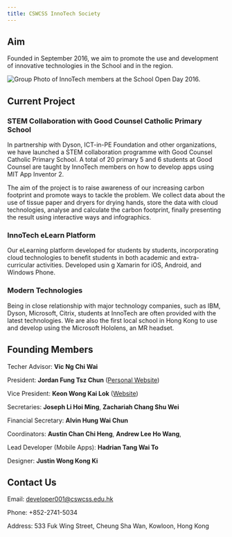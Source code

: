 ```yaml
---
title: CSWCSS InnoTech Society
---
```


## Aim

Founded in September 2016, we aim to promote the use and development of innovative technologies in the School and in the region.

![Group Photo of InnoTech members at the School Open Day 2016.](https://raw.githubusercontent.com/CSWCSS-InnoTech/cswcss-innotech.github.io/master/group-photo2.jpg)

## Current Project

### STEM Collaboration with Good Counsel Catholic Primary School

In partnership with Dyson, ICT-in-PE Foundation and other organizations, we have launched a STEM collaboration programme with Good Counsel Catholic Primary School. A total of 20 primary 5 and 6 students at Good Counsel are taught by InnoTech members on how to develop apps using MIT App Inventor 2. 

The aim of the project is to raise awareness of our increasing carbon footprint and promote ways to tackle the problem. We collect data about the use of tissue paper and dryers for drying hands, store the data with cloud technologies, analyse and calculate the carbon footprint, finally presenting the result using interactive ways and infographics.

### InnoTech eLearn Platform

Our eLearning platform developed for students by students, incorporating cloud technologies to benefit students in both academic and extra-curricular activities. Developed usin
g Xamarin for iOS, Android, and Windows Phone.

### Modern Technologies

Being in close relationship with major technology companies, such as IBM, Dyson, Microsoft, Citrix, students at InnoTech are often provided with the latest technologies. We are also the first local school in Hong Kong to use and develop using the Microsoft Hololens, an MR headset. 

## Founding Members

Techer Advisor: **Vic Ng Chi Wai**

President: **Jordan Fung Tsz Chun** ([Personal Website](http://www.jordanfung.com))

Vice President: **Keon Wong Kai Lok** ([Website](http://designheaven8.wixsite.com/lego-mania-official))

Secretaries: **Joseph Li Hoi Ming**, **Zachariah Chang Shu Wei**

Financial Secretary: **Alvin Hung Wai Chun**

Coordinators: **Austin Chan Chi Heng**, **Andrew Lee Ho Wang**, 

Lead Developer (Mobile Apps): **Hadrian Tang Wai To**

Designer: **Justin Wong Kong Ki**

## Contact Us

Email: developer001@cswcss.edu.hk

Phone: +852-2741-5034

Address: 533 Fuk Wing Street, Cheung Sha Wan, Kowloon, Hong Kong
